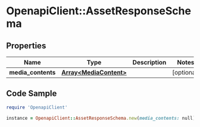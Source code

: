 # OpenapiClient::AssetResponseSchema

## Properties

Name | Type | Description | Notes
------------ | ------------- | ------------- | -------------
**media_contents** | [**Array&lt;MediaContent&gt;**](MediaContent.md) |  | [optional] 

## Code Sample

```ruby
require 'OpenapiClient'

instance = OpenapiClient::AssetResponseSchema.new(media_contents: null)
```



